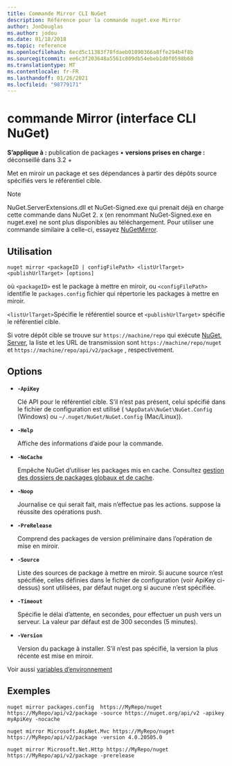 ```yaml
---
title: Commande Mirror CLI NuGet
description: Référence pour la commande nuget.exe Mirror
author: JonDouglas
ms.author: jodou
ms.date: 01/18/2018
ms.topic: reference
ms.openlocfilehash: 6ecd5c11383f78fdaeb01090366a8ffe294b4f8b
ms.sourcegitcommit: ee6c3f203648a5561c809db54ebeb1d0f0598b68
ms.translationtype: MT
ms.contentlocale: fr-FR
ms.lasthandoff: 01/26/2021
ms.locfileid: "98779171"
---
```

# <a name="mirror-command-nuget-cli"></a>commande Mirror (interface CLI NuGet)

**S’applique à :** publication de packages &bullet; **versions prises en charge :** déconseillé dans 3.2 +

Met en miroir un package et ses dépendances à partir des dépôts source spécifiés vers le référentiel cible.

> [!NOTE]
> NuGet.ServerExtensions.dll et NuGet-Signed.exe qui prenait déjà en charge cette commande dans NuGet 2. x (en renommant NuGet-Signed.exe en nuget.exe) ne sont plus disponibles au téléchargement. Pour utiliser une commande similaire à celle-ci, essayez [NuGetMirror](https://www.nuget.org/packages/NuGetMirror/).

## <a name="usage"></a>Utilisation

```cli
nuget mirror <packageID | configFilePath> <listUrlTarget> <publishUrlTarget> [options]
```

où `<packageID>` est le package à mettre en miroir, ou `<configFilePath>` identifie le `packages.config` fichier qui répertorie les packages à mettre en miroir.

`<listUrlTarget>`Spécifie le référentiel source et `<publishUrlTarget>` spécifie le référentiel cible.

Si votre dépôt cible se trouve sur `https://machine/repo` qui exécute [NuGet. Server](../../hosting-packages/nuget-server.md), la liste et les URL de transmission sont `https://machine/repo/nuget` et `https://machine/repo/api/v2/package` , respectivement.

## <a name="options"></a>Options

- **`-ApiKey`**

  Clé API pour le référentiel cible. S’il n’est pas présent, celui spécifié dans le fichier de configuration est utilisé ( `%AppData%\NuGet\NuGet.Config` (Windows) ou `~/.nuget/NuGet/NuGet.Config` (Mac/Linux)).

- **`-Help`**

  Affiche des informations d’aide pour la commande.

- **`-NoCache`**

  Empêche NuGet d’utiliser les packages mis en cache. Consultez [gestion des dossiers de packages globaux et de cache](../../consume-packages/managing-the-global-packages-and-cache-folders.md).

- **`-Noop`**

  Journalise ce qui serait fait, mais n’effectue pas les actions. suppose la réussite des opérations push.

- **`-PreRelease`**

  Comprend des packages de version préliminaire dans l’opération de mise en miroir.

- **`-Source`**

  Liste des sources de package à mettre en miroir. Si aucune source n’est spécifiée, celles définies dans le fichier de configuration (voir ApiKey ci-dessus) sont utilisées, par défaut nuget.org si aucune n’est spécifiée.

- **`-Timeout`**

  Spécifie le délai d’attente, en secondes, pour effectuer un push vers un serveur. La valeur par défaut est de 300 secondes (5 minutes).

- **`-Version`**

  Version du package à installer. S’il n’est pas spécifié, la version la plus récente est mise en miroir.

Voir aussi [variables d’environnement](cli-ref-environment-variables.md)

## <a name="examples"></a>Exemples

```cli
nuget mirror packages.config  https://MyRepo/nuget https://MyRepo/api/v2/package -source https://nuget.org/api/v2 -apikey myApiKey -nocache

nuget mirror Microsoft.AspNet.Mvc https://MyRepo/nuget https://MyRepo/api/v2/package -version 4.0.20505.0

nuget mirror Microsoft.Net.Http https://MyRepo/nuget https://MyRepo/api/v2/package -prerelease
```
